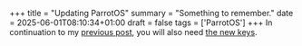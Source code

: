+++
title = "Updating ParrotOS"
summary = "Something to remember."
date = 2025-06-01T08:10:34+01:00
draft = false
tags = ['ParrotOS']
+++
In continuation to my [previous post](2024-11-29), you will also need [the new keys](https://www.parrotsec.org/blog/2025-01-11-parrot-gpg-keys/).
